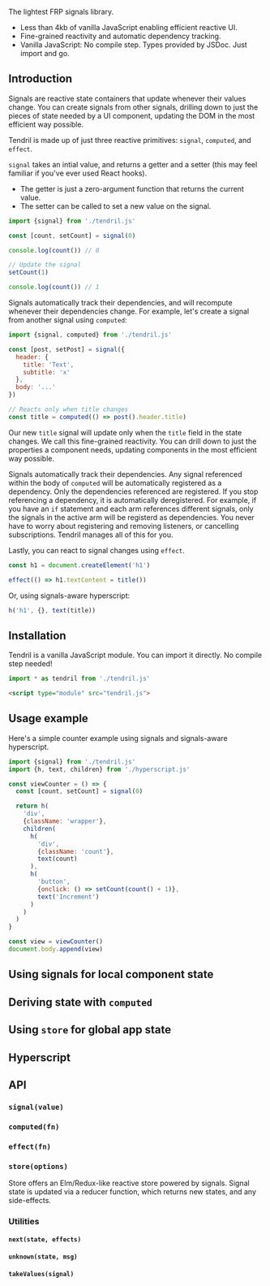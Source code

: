 The lightest FRP signals library.

- Less than 4kb of vanilla JavaScript enabling efficient reactive UI.
- Fine-grained reactivity and automatic dependency tracking.
- Vanilla JavaScript: No compile step. Types provided by JSDoc. Just import and go.

## Introduction

Signals are reactive state containers that update whenever their values change. You can create signals from other signals, drilling down to just the pieces of state needed by a UI component, updating the DOM in the most efficient way possible.

Tendril is made up of just three reactive primitives: `signal`, `computed`, and `effect`.

`signal` takes an intial value, and returns a getter and a setter (this may feel familiar if you've ever used React hooks).

- The getter is just a zero-argument function that returns the current value.
- The setter can be called to set a new value on the signal.

```js
import {signal} from './tendril.js'

const [count, setCount] = signal(0)

console.log(count()) // 0

// Update the signal
setCount(1)

console.log(count()) // 1
```

Signals automatically track their dependencies, and will recompute whenever their dependencies change. For example, let's create a signal from another signal using `computed`:

```js
import {signal, computed} from './tendril.js'

const [post, setPost] = signal({
  header: {
    title: 'Text',
    subtitle: 'x'
  },
  body: '...'
})

// Reacts only when title changes
const title = computed(() => post().header.title)
```

Our new `title` signal will update only when the `title` field in the state changes. We call this fine-grained reactivity. You can drill down to just the properties a component needs, updating components in the most efficient way possible.

Signals automatically track their dependencies. Any signal referenced within the body of `computed` will be automatically registered as a dependency. Only the dependencies referenced are registered. If you stop referencing a dependency, it is automatically deregistered. For example, if you have an `if` statement and each arm references different signals, only the signals in the active arm will be registerd as dependencies. You never have to worry about registering and removing listeners, or cancelling subscriptions. Tendril manages all of this for you.

Lastly, you can react to signal changes using `effect`.

```js
const h1 = document.createElement('h1')

effect(() => h1.textContent = title())
```

Or, using signals-aware hyperscript:

```js
h('h1', {}, text(title))
```

## Installation

Tendril is a vanilla JavaScript module. You can import it directly. No compile step needed!

```js
import * as tendril from './tendril.js'
```

```html
<script type="module" src="tendril.js">
```

## Usage example

Here's a simple counter example using signals and signals-aware hyperscript.

```js
import {signal} from './tendril.js'
import {h, text, children} from './hyperscript.js'

const viewCounter = () => {
  const [count, setCount] = signal(0)

  return h(
    'div',
    {className: 'wrapper'},
    children(
      h(
        'div',
        {className: 'count'},
        text(count)
      ),
      h(
        'button',
        {onclick: () => setCount(count() + 1)},
        text('Increment')
      )
    )
  )
}

const view = viewCounter()
document.body.append(view)
```

## Using signals for local component state

## Deriving state with `computed`

## Using `store` for global app state

## Hyperscript

## API

### `signal(value)`

### `computed(fn)`

### `effect(fn)`

### `store(options)`

Store offers an Elm/Redux-like reactive store powered by signals. Signal state is updated via a reducer function, which returns new states, and any side-effects.

### Utilities

#### `next(state, effects)`

#### `unknown(state, msg)`

#### `takeValues(signal)`